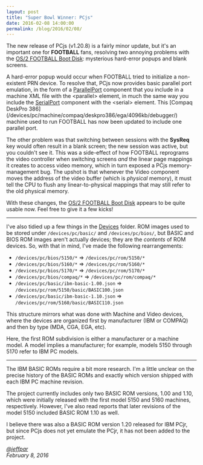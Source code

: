 ```yaml
---
layout: post
title: "Super Bowl Winner: PCjs"
date: 2016-02-08 14:00:00
permalink: /blog/2016/02/08/
---
```


The new release of PCjs (v1.20.8) is a fairly minor update, but it's an important one for **FOOTBALL** fans, resolving
two annoying problems with the [OS/2 FOOTBALL Boot Disk](/disks/pc/os2/misc/football/87058/): mysterious hard-error popups
and blank screens.

A hard-error popup would occur when FOOTBALL tried to initialize a non-existent PRN device.  To resolve that, PCjs
now provides basic parallel port emulation, in the form of a [ParallelPort](/docs/pcjs/parallel/) component that you
include in a machine XML file with the &lt;parallel&gt; element, in much the same way you include the
[SerialPort](/docs/pcjs/serial/) component with the &lt;serial&gt; element.  This [Compaq DeskPro 386]
(/devices/pc/machine/compaq/deskpro386/ega/4096kb/debugger/) machine used to run FOOTBALL has now been updated to
include one parallel port.

The other problem was that switching between sessions with the **SysReq** key would often result in a blank screen;
the new session was active, but you couldn't see it.  This was a side-effect of how FOOTBALL reprograms the video
controller when switching screens *and* the linear page mappings it creates to access video memory, which in turn
exposed a PCjs memory-management bug.  The upshot is that whenever the Video component moves the address of the video
buffer (which is *physical* memory), it must tell the CPU to flush any linear-to-physical mappings that may still refer
to the old physical memory.

With these changes, the [OS/2 FOOTBALL Boot Disk](/disks/pc/os2/misc/football/87058/) appears to be quite usable now.
Feel free to give it a few kicks!

---

I've also tidied up a few things in the [Devices](/devices/) folder.  ROM images used to be stored under
`/devices/pc/basic/` and `/devices/pc/bios/`, but BASIC and BIOS ROM images aren't actually devices; they are the
*contents* of ROM devices.  So, with that in mind, I've made the following rearrangements:

* `/devices/pc/bios/5150/*` => `/devices/pc/rom/5150/*`
* `/devices/pc/bios/5160/*` => `/devices/pc/rom/5160/*`
* `/devices/pc/bios/5170/*` => `/devices/pc/rom/5170/*`
* `/devices/pc/bios/compaq/*` => `/devices/pc/rom/compaq/*`
* `/devices/pc/basic/ibm-basic-1.00.json` => `/devices/pc/rom/5150/basic/BASIC100.json`
* `/devices/pc/basic/ibm-basic-1.10.json` => `/devices/pc/rom/5160/basic/BASIC110.json`

This structure mirrors what was done with Machine and Video devices, where the devices are organized
first by manufacturer (IBM or COMPAQ) and then by type (MDA, CGA, EGA, etc).

Here, the first ROM subdivision is either a manufacturer or a machine model.  A model implies a manufacturer;
for example, models 5150 through 5170 refer to IBM PC models.

---

The IBM BASIC ROMs require a bit more research.  I'm a little unclear on the precise history of the BASIC ROMs and
exactly which version shipped with each IBM PC machine revision.

The project currently includes only two BASIC ROM versions, 1.00 and 1.10, which were initially released with the
first model 5150 and 5160 machines, respectively.  However, I've also read reports that later revisions of the model
5150 included BASIC ROM 1.10 as well.

I believe there was also a BASIC ROM version 1.20 released for IBM PCjr, but since PCjs does not yet emulate the PCjr,
it has not been added to the project.

*[@jeffpar](http://twitter.com/jeffpar)*  
*February 8, 2016*
